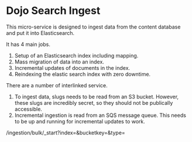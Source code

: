 # Dojo Search Ingest

This micro-service is designed to ingest data from the content database and put it into Elasticsearch.

It has 4 main jobs.

1. Setup of an Elasticsearch index including mapping.
1. Mass migration of data into an index.
1. Incremental updates of documents in the index.
1. Reindexing the elastic search index with zero downtime.

There are a number of interlinked service.

1. To ingest data, slugs needs to be read from an S3 bucket. However, these slugs are incredibly secret, so they should not be publically accessible.
1. Incremental ingestion is read from an SQS message queue. This needs to be up and running for incremental updates to work.

/ingestion/bulk/_start?index=<index name>&bucketkey=<name of the line separated file of slugs in s3>&type=<type on the index>
